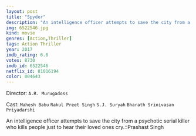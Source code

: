 ```yaml
---
layout: post
title: "Spyder"
description: "An intelligence officer attempts to save the city from a psychotic serial killer who kills people just to hear their loved ones cry.::Prashast Singh.."
img: 6522546.jpg
kind: movie
genres: [Action,Thriller]
tags: Action Thriller 
year: 2017
imdb_rating: 6.6
votes: 8730
imdb_id: 6522546
netflix_id: 81016194
color: 004643
---
```

Director: `A.R. Murugadoss`  

Cast: `Mahesh Babu` `Rakul Preet Singh` `S.J. Suryah` `Bharath Srinivasan` `Priyadarshi` 

An intelligence officer attempts to save the city from a psychotic serial killer who kills people just to hear their loved ones cry.::Prashast Singh